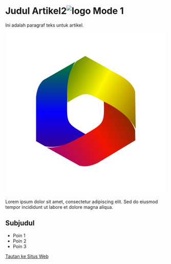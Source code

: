 # Judul Artikel2![logo Mode 1](https://github.com/Pandiregun/megavora.io/assets/169259715/0eb234a8-8b1f-406a-9d3b-9d2f61872e18)


Ini adalah paragraf teks untuk artikel.

![Gambar Artikel](gambar.jpg)

Lorem ipsum dolor sit amet, consectetur adipiscing elit. Sed do eiusmod tempor incididunt ut labore et dolore magna aliqua.

## Subjudul

- Poin 1
- Poin 2
- Poin 3

[Tautan ke Situs Web](https://www.example.com)
